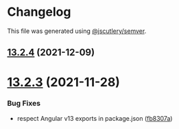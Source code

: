 # Changelog

This file was generated using [@jscutlery/semver](https://github.com/jscutlery/semver).

## [13.2.4](https://github.com/srleecode/domain/compare/v1.0.0...v13.2.4) (2021-12-09)

# [13.2.3](https://github.com/srleecode/domain/compare/v1.0.0...v13.2.3) (2021-11-28)


### Bug Fixes

* respect Angular v13 exports in package.json ([fb8307a](https://github.com/srleecode/domain/commit/fb8307a44d0f2b7eb5b2f5d79d1237d2fe9d3905))
